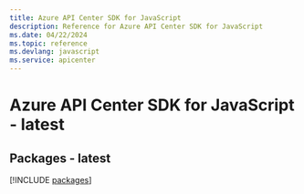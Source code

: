 ```yaml
---
title: Azure API Center SDK for JavaScript
description: Reference for Azure API Center SDK for JavaScript
ms.date: 04/22/2024
ms.topic: reference
ms.devlang: javascript
ms.service: apicenter
---
```

# Azure API Center SDK for JavaScript - latest
## Packages - latest
[!INCLUDE [packages](api-center-index.md)]